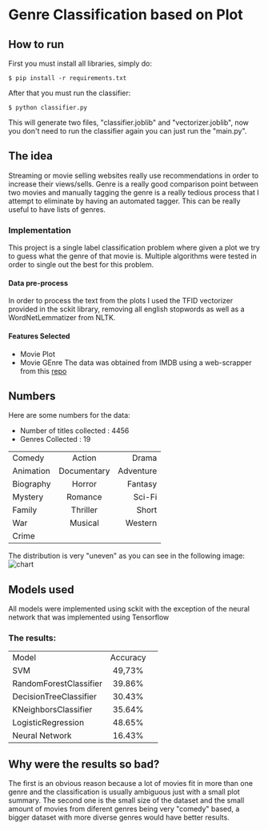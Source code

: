 # Genre Classification based on Plot

## How to run
First you must install all libraries, simply do:
```
$ pip install -r requirements.txt
```
After that you must run the classifier:
```
$ python classifier.py
```

This will generate two files, "classifier.joblib" and "vectorizer.joblib", now you don't need to run the classifier again you can just run the "main.py".

## The idea
Streaming or movie selling websites really use recommendations in order to increase their views/sells. Genre is a really good comparison point between two movies and manually tagging the genre is a really tedious process that I attempt to eliminate by having an automated tagger. This can be really useful to have lists of genres.

### Implementation
This project is a single label classification problem where given a plot we try to guess what the genre of that movie is. Multiple algorithms were tested in order to single out the best for this problem. 
#### Data pre-process
In order to process the text from the plots I used the TFID vectorizer provided in the sckit library, removing all english stopwords as well as a WordNetLemmatizer from NLTK.
#### Features Selected
* Movie Plot
* Movie GEnre
The data was obtained from IMDB using a web-scrapper from this [repo](https://github.com/ishmeetkohli/imdbGenreClassification)


Numbers
-------
Here are some numbers for the data:
* Number of titles collected : 4456
* Genres Collected : 19


|               |               |       |
| ------------- |:-------------:| -----:|
| Comedy      | Action        | Drama |
| Animation   | Documentary   | Adventure |
| Biography   | Horror        | Fantasy |
| Mystery     | Romance       | Sci-Fi |
| Family      | Thriller      | Short |
| War         | Musical       | Western |
| Crime        |              |       |    

The distribution is very "uneven" as you can see in the following image:
![chart](https://user-images.githubusercontent.com/34111347/49692182-26b0b000-fb4c-11e8-9f23-8fe661d98338.png)

## Models used
All models were implemented using sckit with the exception of the neural network that was implemented using Tensorflow

### The results:
|               |               |       |
| ------------- |:-------------:| -----:|
|  Model             | Accuracy          |
| SVM      | 49,73%        |
| RandomForestClassifier   | 39.86%   |
| DecisionTreeClassifier   | 30.43%        |
| KNeighborsClassifier     | 35.64%       |
| LogisticRegression      | 48.65%      |
| Neural Network         | 16.43%       |

## Why were the results so bad?
The first is an obvious reason because a lot of movies fit in more than one genre and the classification is usually ambiguous just with a small plot summary. The second one is the small size of the dataset and the small amount of movies from diferent genres being very "comedy" based, a bigger dataset with more diverse genres would have better results. 
